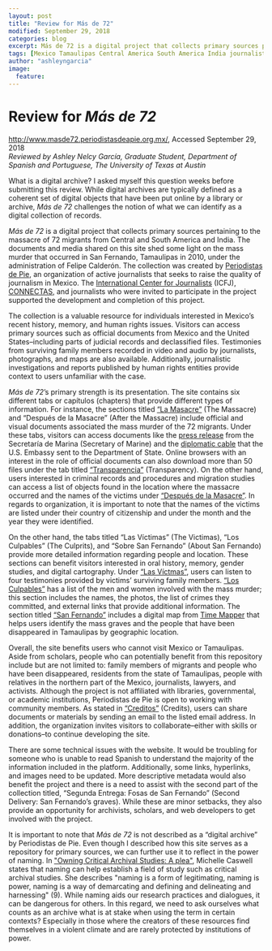 ```yaml
---
layout: post
title: "Review for Más de 72"
modified: September 29, 2018
categories: blog
excerpt: Más de 72 is a digital project that collects primary sources pertaining to the massacre of 72 migrants from Central and South America and India.
tags: [Mexico Tamaulipas Central America South America India journalists family migrants human rights testimonies border United States]
author: "ashleyngarcia"
image:
  feature:
---
```


# Review for *Más de 72* <br/>
http://www.masde72.periodistasdeapie.org.mx/, Accessed September 29, 2018 </br>
*Reviewed by Ashley Nelcy García, Graduate Student, Department of Spanish and Portuguese, The University of Texas at Austin*

What is a digital archive? I asked myself this question weeks before submitting this review. While digital archives are typically defined as a coherent set of digital objects that have been put online by a library or archive, *Más de 72* challenges the notion of what we can identify as a digital collection of records.

*Más de 72* is a digital project that collects primary sources pertaining to the massacre of 72 migrants from Central and South America and India. The documents and media shared on this site shed some light on the mass murder that occurred in San Fernando, Tamaulipas in 2010, under the administration of Felipe Calderón. The collection was created by [Periodistas de Pie](https://www.periodistasdeapie.org.mx/), an organization of active journalists that seeks to raise the quality of journalism in Mexico. The [International Center for Journalists](https://www.icfj.org/) (ICFJ), [CONNECTAS](https://www.connectas.org/), and journalists who were invited to participate in the project supported the development and completion of this project.

The collection is a valuable resource for individuals interested in Mexico’s recent history, memory, and human rights issues. Visitors can access primary sources such as official documents from Mexico and the United States–including parts of judicial records and declassified files. Testimonies from surviving family members recorded in video and audio by journalists, photographs, and maps are also available. Additionally, journalistic investigations and reports published by human rights entities provide context to users unfamiliar with the case.

*Más de 72*’s primary strength is its presentation. The site contains six different tabs or capítulos (chapters) that provide different types of information. For instance, the sections titled [“La Masacre”](http://www.masde72.periodistasdeapie.org.mx/capitulo1.html) (The Massacre) and “Después de la Masacre” (After the Massacre) include official and visual documents associated the mass murder of the 72 migrants. Under these tabs, visitors can access documents like the [press release](http://2006-2012.semar.gob.mx/sala-prensa/comunicados-2010/1436-comunicado-de-prensa-216-2010.html) from the Secretaría de Marina (Secretary of Marine) and the [diplomatic cable](https://nsarchive2.gwu.edu//NSAEBB/NSAEBB445/docs/20100826.pdf) that the U.S. Embassy sent to the Department of State. Online browsers with an interest in the role of official documents can also download more than 50 files under the tab titled [“Transparencia”](http://www.masde72.periodistasdeapie.org.mx/capitulo6.html) (Transparency). On the other hand, users interested in criminal records and procedures and migration studies can access a list of objects found in the location where the massacre occurred and the names of the victims under [“Después de la Masacre”](http://www.masde72.periodistasdeapie.org.mx/capitulo2.html). In regards to organization,  it is important to note that the names of the victims are listed under their country of citizenship and under the month and the year they were identified.

 On the other hand, the tabs titled “Las Víctimas” (The Victimas), “Los Culpables” (The Culprits), and “Sobre San Fernando” (About San Fernando)  provide more detailed information regarding people and location. These sections can benefit visitors interested in oral history, memory, gender studies, and digital cartography. Under [“Las Víctmas”](http://www.masde72.periodistasdeapie.org.mx/capitulo3.html), users can listen to four testimonies provided by victims’ surviving family members. [“Los Culpables”](http://www.masde72.periodistasdeapie.org.mx/capitulo4.html) has a list of the men and women involved with the mass murder; this section includes the names, the photos, the list of crimes they committed, and external links that provide additional information. The section titled [“San Fernando”](http://www.masde72.periodistasdeapie.org.mx/capitulo5.html) includes a digital map from [Time Mapper](http://timemapper.okfnlabs.org/) that helps users identify the mass graves and the people that have been disappeared in Tamaulipas by geographic location.   

Overall, the site benefits users who cannot visit Mexico or Tamaulipas. Aside from scholars, people who can potentially benefit from this repository include but are not limited to: family members of migrants and people who have been disappeared, residents from the state of Tamaulipas, people with relatives in the northern part of the Mexico, journalists, lawyers, and activists. Although the project is not affiliated with libraries, governmental, or academic institutions, Periodistas de Pie is open to working with community members. As stated in [“Creditos”](http://www.masde72.periodistasdeapie.org.mx/creditos.html) (Credits), users can share documents or materials by sending an email to the listed email address. In addition, the organization invites visitors to collaborate–either with skills or donations–to continue developing the site.

There are some technical issues with the website. It would be troubling for someone who is unable to read Spanish to understand the majority of the information included in the platform. Additionally, some links, hyperlinks, and images need to be updated. More descriptive metadata would also benefit the project and there is a need to assist with the second part of the collection titled, “Segunda Entrega: Fosas de San Fernando” (Second Delivery: San Fernando’s graves).  While these are minor setbacks, they also provide an opportunity for archivists, scholars, and web developers to get involved with the project. 

It is important to note that *Más de 72* is not described as a “digital archive” by Periodistas de Pie. Even though I described how this site serves as a repository for primary sources, we can further use it to reflect in the power of naming. In ["Owning Critical Archival Studies: A plea"](https://escholarship.org/uc/item/75x090df), Michelle Caswell states that naming can help establish a field of study such as critical archival studies. She describes "naming is a form of legitimating, naming is power, naming is a way of demarcating and defining and delineating and harnessing" (9). While naming aids our research practices and dialogues, it can be dangerous for others. In this regard, we need to ask ourselves what counts as an archive what is at stake when using the term in certain contexts? Especially in those where the creators of these resources find themselves in a violent climate and are rarely protected by institutions of power. 

